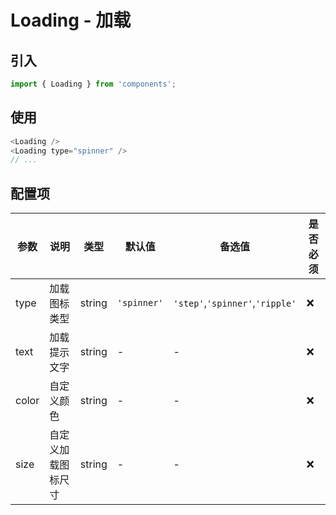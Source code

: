 # Loading - 加载

## 引入
```jsx
import { Loading } from 'components';
```
## 使用

```javascript
<Loading />
<Loading type="spinner" />
// ...
```

## 配置项
| 参数 | 说明 | 类型 | 默认值 |备选值 | 是否必须 |
| --- | --- | --- | --- | --- | --- |
| type | 加载图标类型 | string | `'spinner'` | `'step'`,`'spinner'`,`'ripple'` | ❌ |
| text | 加载提示文字 | string | - | - | ❌ |
| color | 自定义颜色 | string | - | - | ❌ |
| size | 自定义加载图标尺寸 | string | - | - | ❌ |
